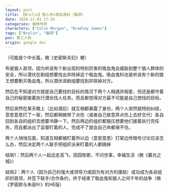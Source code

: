 ```yaml
---
layout: post
title: 【Brolin】狼人布×吸血鬼科（脑洞）
date: 2020-11-01 17:34
categories: 梅林传奇
characters: ["Colin Morgan", "Bradley James"]
tags: ["Brolin", "脑洞"]
pov: 第三人称
origin: google doc
---
```


（可能是个中长篇，微《史密斯夫妇》梗）

布是狼人首领，因为听说有个新出现的特别厉害的吸血鬼会威胁到整个狼人群体的安全，所以潜伏在剧组想要找出并除掉这个吸血鬼。吸血鬼科也是听说有个新的狼王想要剿灭吸血鬼，所以潜伏进剧组要找到并除掉对方。

然后在不知道对方就是自己要找的目标的情况下两个人相遇并相爱，但还是都守着自己的秘密接着执行潜伏找人任务。而且都觉得对方最不可能是自己想找的目标。

然后突然在某天晚上（比如酒后）就互相都暴露了身份，两个人突然就特别纠结，意思意思打了一架，然后都稍微带了点伤（或者自己故意弄点伤上去好交代）各自回到各自的组织去想要冷静一下。然后两边的组织都施压想要他们接着执行完任务，而且都派出了监督盯着的人，完成不了就会自己命都保不住。

两个人悄悄见面，知道互相都被盯着所以边（意思意思）打架边传暗号讨论应该怎么办，然后决定两个人联手把组织派来盯着的人都搞掉

结局1：然后两个人一起远走高飞，田园牧歌，不问世事，幸福生活（微《暮光之城》）

结局2：两个人（因为自己的强大或领导力或因为有对方的援助）成功成为各自组织的首领，并签下联手/合作条约，终于结束了吸血鬼和狼人之间千年的战争（微《罗密欧与朱丽叶》的HE版）
